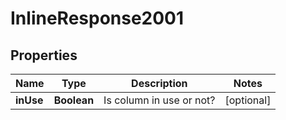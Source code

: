 # InlineResponse2001

## Properties
Name | Type | Description | Notes
------------ | ------------- | ------------- | -------------
**inUse** | **Boolean** | Is column in use or not? |  [optional]
